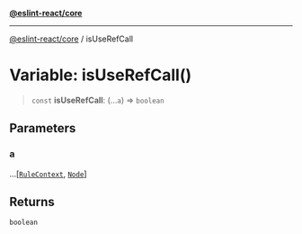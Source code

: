 [**@eslint-react/core**](../README.md)

***

[@eslint-react/core](../README.md) / isUseRefCall

# Variable: isUseRefCall()

> `const` **isUseRefCall**: (...`a`) => `boolean`

## Parameters

### a

...\[[`RuleContext`](../-internal-/type-aliases/RuleContext.md), [`Node`](../-internal-/type-aliases/Node.md)\]

## Returns

`boolean`

